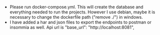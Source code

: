 - Please run docker-compose.yml. This will create the database and everything needed to run the projects. However I use debian, maybe it is necessary to change the dockerfile path ("remove ./") in windows. 
- I have added a har and json files to export the endpoints to postman or insommia as well. Api url is "base_url": "http://localhost:8081",

